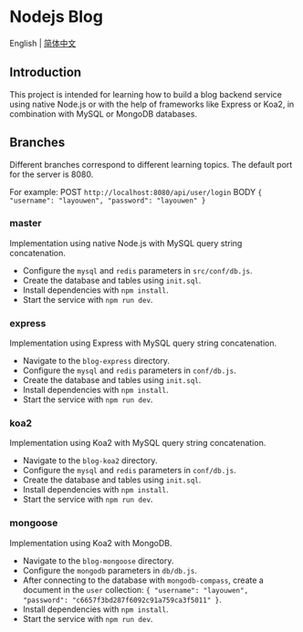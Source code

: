 # Nodejs Blog

English | [简体中文](./README.zh-CN.md)

## Introduction

This project is intended for learning how to build a blog backend service using native Node.js or with the help of frameworks like Express or Koa2, in combination with MySQL or MongoDB databases.

## Branches

Different branches correspond to different learning topics. The default port for the server is 8080.

For example:
POST `http://localhost:8080/api/user/login`
BODY `{ "username": "layouwen", "password": "layouwen" }`

### master

Implementation using native Node.js with MySQL query string concatenation.

- Configure the `mysql` and `redis` parameters in `src/conf/db.js`.
- Create the database and tables using `init.sql`.
- Install dependencies with `npm install`.
- Start the service with `npm run dev`.

### express

Implementation using Express with MySQL query string concatenation.

- Navigate to the `blog-express` directory.
- Configure the `mysql` and `redis` parameters in `conf/db.js`.
- Create the database and tables using `init.sql`.
- Install dependencies with `npm install`.
- Start the service with `npm run dev`.

### koa2

Implementation using Koa2 with MySQL query string concatenation.

- Navigate to the `blog-koa2` directory.
- Configure the `mysql` and `redis` parameters in `conf/db.js`.
- Create the database and tables using `init.sql`.
- Install dependencies with `npm install`.
- Start the service with `npm run dev`.

### mongoose

Implementation using Koa2 with MongoDB.

- Navigate to the `blog-mongoose` directory.
- Configure the `mongodb` parameters in `db/db.js`.
- After connecting to the database with `mongodb-compass`, create a document in the `user` collection: `{ "username": "layouwen", "password": "c6657f3bd287f6092c91a759ca3f5011" }`.
- Install dependencies with `npm install`.
- Start the service with `npm run dev`.
